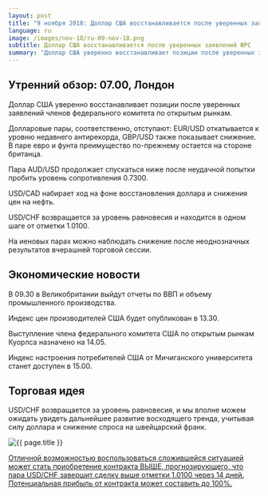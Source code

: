 ```yaml
---
layout: post
title: "9 ноября 2018: Доллар США восстанавливается после уверенных заявлений ФРС"
language: ru
image: /images/nov-18/ru-09-nov-18.png
subtitle: Доллар США восстанавливается после уверенных заявлений ФРС
summary: "Доллар США уверенно восстанавливает позиции после уверенных заявлений членов федерального комитета по открытым рынкам"
---
```

## Утренний обзор: 07.00, Лондон
 
Доллар США уверенно восстанавливает позиции после уверенных заявлений членов федерального комитета по открытым рынкам.

Долларовые пары, соответственно, отступают: EUR/USD откатывается к уровню недавнего антирекорда, GBP/USD также показывает снижение. В паре евро и фунта преимущество по-прежнему остается на стороне британца.

Пара AUD/USD продолжает спускаться ниже после неудачной попытки пробить уровень сопротивления 0.7300.

USD/CAD набирает ход на фоне восстановления доллара и снижения цен на нефть.

USD/CHF возвращается за уровень равновесия и находится в одном шаге от отметки 1.0100.

На иеновых парах можно наблюдать снижение после неоднозначных результатов вчерашней торговой сессии.
 
## Экономические новости
 
В 09.30 в Великобритании выйдут отчеты по ВВП и объему промышленного производства.

Индекс цен производителей США будет опубликован в 13.30.

Выступление члена федерального комитета США по открытым рынкам Куорлса назначено на 14.05.

Индекс настроения потребителей США от Мичиганского университета станет доступен в 15.00.
 
## Торговая идея

USD/CHF возвращается за уровень равновесия, и мы вполне можем ожидать увидеть дальнейшее развитие восходящего тренда, учитывая силу доллара и снижение спроса на швейцарский франк.

<img src="{{ site.url }}/images/nov-18/ru-09-nov-18.png" alt="{{ page.title }}"  title="{{ page.title }}">

<a href="%LINK%%?currency=USD&market=forex&underlying=frxUSDCHF&formname=higherlower&duration_amount=14&duration_units=d&amount=10&amount_type=stake&expiry_type=duration&barrier=1.0100" target="_blank">Отличной возможностью воспользоваться сложившейся ситуацией может стать приобретение контракта ВЫШЕ, прогнозирующего, что пара USD/CHF завершит сделку выше отметки 1.0100 через 14 дней. Потенциальная прибыль от контракта может составить до 100%.</a>
